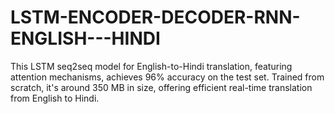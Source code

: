 # LSTM-ENCODER-DECODER-RNN-ENGLISH---HINDI
This LSTM seq2seq model for English-to-Hindi translation, featuring attention mechanisms, achieves 96% accuracy on the test set. Trained from scratch, it's around 350 MB in size, offering efficient real-time translation from English to Hindi.
